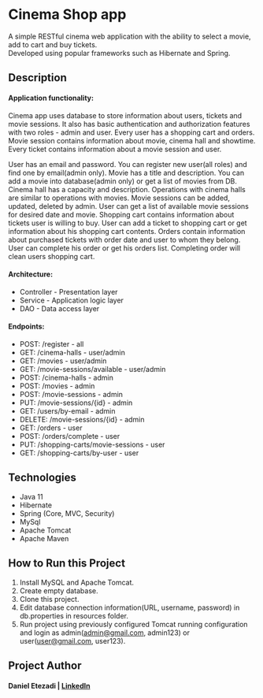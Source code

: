 ﻿# Cinema Shop app
A simple RESTful cinema web application with the ability to select a movie, add to cart and buy tickets.<br/>
Developed using popular frameworks such as Hibernate and Spring.

## Description
#### Application functionality:
Cinema app uses database to store information about users, tickets and movie sessions. It also has basic authentication and authorization features with two roles - admin and user.
Every user has a shopping cart and orders.
Movie session contains information about movie, cinema hall and showtime.
Every ticket contains information about a movie session and user.

User has an email and password. You can register new user(all roles) and find one by email(admin only).
Movie has a title and description. You can add a movie into database(admin only) or get a list of movies from DB.
Cinema hall has a capacity and description. Operations with cinema halls are similar to operations with movies.
Movie sessions can be added, updated, deleted by admin. User can get a list of available movie sessions for desired date and movie.
Shopping cart contains information about tickets user is willing to buy. User can add a ticket to shopping cart or get information about his shopping cart contents.
Orders contain information about purchased tickets with order date and user to whom they belong. User can complete his order or get his orders list. Completing order will clean users shopping cart.

#### Architecture:
* Controller - Presentation layer
* Service - Application logic layer
* DAO - Data access layer <br/>

#### Endpoints:
* POST: /register - all <br/>
* GET: /cinema-halls - user/admin <br/>
* GET: /movies - user/admin <br/>
* GET: /movie-sessions/available - user/admin <br/>
* POST: /cinema-halls - admin <br/>
* POST: /movies - admin <br/>
* POST: /movie-sessions - admin <br/>
* PUT: /movie-sessions/{id} - admin <br/>
* GET: /users/by-email - admin <br/>
* DELETE: /movie-sessions/{id} - admin <br/>
* GET: /orders - user <br/>
* POST: /orders/complete - user <br/>
* PUT: /shopping-carts/movie-sessions - user <br/>
* GET: /shopping-carts/by-user - user <br/>

## Technologies
* Java 11
* Hibernate
* Spring (Core, MVC, Security)
* MySql
* Apache Tomcat
* Apache Maven

## How to Run this Project
1. Install MySQL and Apache Tomcat. <br/>
2. Create empty database. <br/>
3. Clone this project. <br/>
4. Edit database connection information(URL, username, password) in db.properties in resources folder. <br/>
5. Run project using previously configured Tomcat running configuration and login as admin(admin@gmail.com, admin123) or user(user@gmail.com, user123). <br/>

## Project Author
#### Daniel Etezadi | [LinkedIn](https://www.linkedin.com/in/daniel-etezadi)
